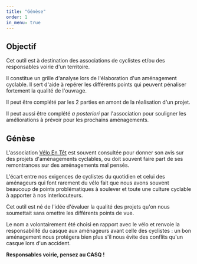 ```yaml
---
title: "Génèse"
order: 1
in_menu: true
---
```

## Objectif

Cet outil est à destination des associations de cyclistes et/ou des responsables voirie d'un territoire.

Il constitue un grille d'analyse lors de l'élaboration d'un aménagement cyclable. Il sert d'aide à repérer les différents points qui peuvent pénaliser fortement la qualité de l'ouvrage.

Il peut être complété par les 2 parties en amont de la réalisation d'un projet.

Il peut aussi être complété *a posteriori* par l'association pour souligner les améliorations à prévoir pour les prochains aménagements. 

## Génèse

L'association [Vélo En Têt](https://veloentet.fr/) est souvent consultée pour donner son avis sur des projets d'aménagements cyclables, ou doit souvent faire part de ses remontrances sur des aménagements mal pensés.

L'écart entre nos exigences de cyclistes du quotidien et celui des aménageurs qui font rarement du vélo fait que nous avons souvent beaucoup de points problématiques à soulever et toute une culture cyclable à apporter à nos interlocuteurs.

Cet outil est né de l'idée d'évaluer la qualité des projets qu'on nous soumettait sans omettre les différents points de vue.

Le nom a volontairement été choisi en rapport avec le vélo et renvoie la responsabilité du casque aux aménageurs avant celle des cyclistes : un bon aménagement nous protégera bien plus s'il nous évite des conflits qu'un casque lors d'un accident.

**Responsables voirie, pensez au CASQ !** 
